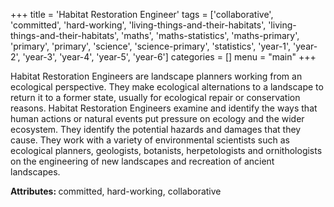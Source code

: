 +++
title = 'Habitat Restoration Engineer'
tags = ['collaborative', 'committed', 'hard-working', 'living-things-and-their-habitats', 'living-things-and-their-habitats', 'maths', 'maths-statistics', 'maths-primary', 'primary', 'primary', 'science', 'science-primary', 'statistics', 'year-1', 'year-2', 'year-3', 'year-4', 'year-5', 'year-6']
categories = []
menu = "main"
+++

Habitat Restoration Engineers are landscape planners working from an ecological perspective. They make ecological alternations to a landscape to return it to a former state, usually for ecological repair or conservation reasons. Habitat Restoration Engineers examine and identify the ways that human actions or natural events put pressure on ecology and the wider ecosystem. They identify the potential hazards and damages that they cause. They work with a variety of environmental scientists such as ecological planners, geologists, botanists, herpetologists and ornithologists on the engineering of new landscapes and recreation of ancient landscapes.

<strong>Attributes: </strong>committed, hard-working, collaborative
